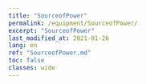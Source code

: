 ```yaml
---
title: "SourceofPower"
permalink: /equipment/SourceofPower/
excerpt: "SourceofPower"
last_modified_at: 2021-01-26
lang: en
ref: "SourceofPower.md"
toc: false
classes: wide
---
```


